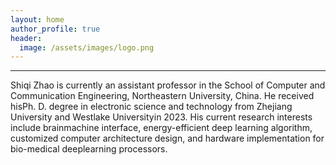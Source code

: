 ```yaml
---
layout: home  
author_profile: true  
header:
  image: /assets/images/logo.png
---
```


---

Shiqi Zhao is currently an assistant professor in the
School of Computer and Communication Engineering, Northeastern University, China. He received hisPh. D. degree in electronic science and technology
from Zhejiang University and Westlake Universityin 2023. 
His current research interests include brainmachine interface, 
energy-efficient deep learning algorithm, customized computer architecture design,
and hardware implementation for bio-medical deeplearning processors.


